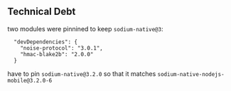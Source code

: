 

## Technical Debt

two modules were pinnined to keep `sodium-native@3`:
```
  "devDependencies": {
    "noise-protocol": "3.0.1",
    "hmac-blake2b": "2.0.0"
  }
```

have to pin `sodium-native@3.2.0` so that it matches `sodium-native-nodejs-mobile@3.2.0-6`


